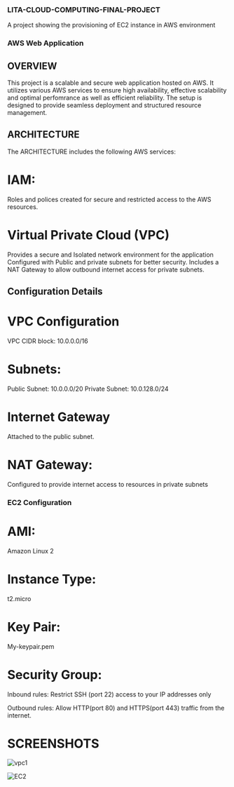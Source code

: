 ### LITA-CLOUD-COMPUTING-FINAL-PROJECT
 A project showing the provisioning of EC2 instance in AWS environment
 ### AWS Web Application
 ## OVERVIEW
 This project is a scalable and secure web application hosted on AWS. 
 It utilizes various AWS services to ensure high availability, effective scalability and optimal perfomrance as well as efficient reliability.
  The setup is designed to provide seamless deployment and structured resource management.
## ARCHITECTURE
The ARCHITECTURE includes the following AWS services:
# IAM:
Roles and polices created for secure and restricted access to the AWS resources.
# Virtual Private Cloud (VPC)
Provides a secure and Isolated network environment for the application
Configured with Public and private subnets for better security.
Includes a NAT Gateway to allow outbound internet access for private subnets.
## Configuration Details
# VPC Configuration
VPC CIDR block: 10.0.0.0/16
# Subnets:
Public Subnet: 10.0.0.0/20
Private Subnet: 10.0.128.0/24
# Internet Gateway
Attached to the public subnet.
# NAT Gateway:
Configured to provide internet access to resources in private subnets
### EC2 Configuration 
# AMI:
 Amazon Linux 2

# Instance Type: 
t2.micro

# Key Pair:
 My-keypair.pem

# Security Group:
Inbound rules:
 Restrict SSH (port 22) access to your IP addresses only


Outbound rules: 
Allow HTTP(port 80) and HTTPS(port 443) traffic from the internet.


# SCREENSHOTS

![vpc1](https://github.com/user-attachments/assets/98921d45-6e6c-4100-a7e5-447afc4e43be)


![EC2](https://github.com/user-attachments/assets/c0115579-4408-4978-99d1-12396bd99728)



